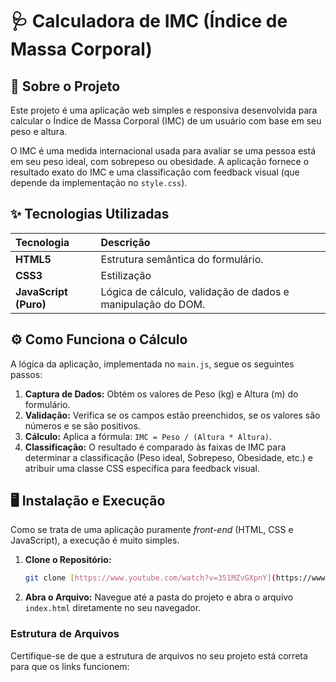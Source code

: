 # 🩺 Calculadora de IMC (Índice de Massa Corporal)

## 🚀 Sobre o Projeto

Este projeto é uma aplicação web simples e responsiva desenvolvida para calcular o Índice de Massa Corporal (IMC) de um usuário com base em seu peso e altura.

O IMC é uma medida internacional usada para avaliar se uma pessoa está em seu peso ideal, com sobrepeso ou obesidade. A aplicação fornece o resultado exato do IMC e uma classificação com feedback visual (que depende da implementação no `style.css`).

## ✨ Tecnologias Utilizadas

| Tecnologia | Descrição |
| :--- | :--- |
| **HTML5** | Estrutura semântica do formulário. |
| **CSS3** | Estilização  |
| **JavaScript (Puro)** | Lógica de cálculo, validação de dados e manipulação do DOM. |

## ⚙️ Como Funciona o Cálculo

A lógica da aplicação, implementada no `main.js`, segue os seguintes passos:

1.  **Captura de Dados:** Obtém os valores de Peso (kg) e Altura (m) do formulário.
2.  **Validação:** Verifica se os campos estão preenchidos, se os valores são números e se são positivos.
3.  **Cálculo:** Aplica a fórmula: `IMC = Peso / (Altura * Altura)`.
4.  **Classificação:** O resultado é comparado às faixas de IMC para determinar a classificação (Peso ideal, Sobrepeso, Obesidade, etc.) e atribuir uma classe CSS específica para feedback visual.

## 🖥️ Instalação e Execução

Como se trata de uma aplicação puramente *front-end* (HTML, CSS e JavaScript), a execução é muito simples.

1.  **Clone o Repositório:**
    ```bash
    git clone [https://www.youtube.com/watch?v=351MZvGXpnY](https://www.youtube.com/watch?v=351MZvGXpnY)
    ```
2.  **Abra o Arquivo:**
    Navegue até a pasta do projeto e abra o arquivo `index.html` diretamente no seu navegador.

### Estrutura de Arquivos

Certifique-se de que a estrutura de arquivos no seu projeto está correta para que os links funcionem:
